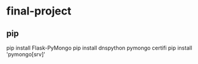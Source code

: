 # final-project

## pip
pip install Flask-PyMongo
pip install dnspython pymongo certifi
pip install 'pymongo[srv]'
